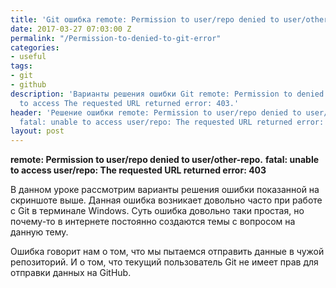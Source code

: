 ```yaml
---
title: 'Git ошибка remote: Permission to user/repo denied to user/other-repo'
date: 2017-03-27 07:03:00 Z
permalink: "/Permission-to-denied-to-git-error"
categories:
- useful
tags:
- git
- github
description: 'Варианты решения ошибки Git remote: Permission to denied to fatal: unable
  to access The requested URL returned error: 403.'
header: 'Решение ошибки remote: Permission to user/repo denied to user/other-repo.
  fatal: unable to access user/repo: The requested URL returned error: 403'
layout: post
---
```


**remote: Permission to user/repo denied to user/other-repo.**
**fatal: unable to access user/repo: The requested URL returned error: 403** 

В данном уроке рассмотрим варианты решения ошибки показанной на скриншоте выше. Данная ошибка возникает довольно часто при работе с Git в терминале Windows. Суть ошибка довольно таки простая, но почему-то в интернете постоянно создаются темы с вопросом на данную тему.

Ошибка говорит нам о том, что мы пытаемся отправить данные в чужой репозиторий. И о том, что текущий пользователь Git не имеет прав для отправки данных на GitHub.